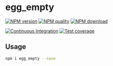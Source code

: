 # egg_empty



[![NPM version](https://img.shields.io/npm/v/egg_empty.svg?style=flat-square)](https://npmjs.org/package/egg_empty)
[![NPM quality](http://npm.packagequality.com/shield/egg_empty.svg?style=flat-square)](http://packagequality.com/#?package=egg_empty)
[![NPM download](https://img.shields.io/npm/dm/egg_empty.svg?style=flat-square)](https://npmjs.org/package/egg_empty)

[![Continuous Integration](https://github.com//egg_empty/actions/workflows/nodejs.yml/badge.svg)](https://github.com//egg_empty/actions/workflows/nodejs.yml)
[![Test coverage](https://img.shields.io/codecov/c/github//egg_empty.svg?style=flat-square)](https://codecov.io/gh//egg_empty)

## Usage

```bash
npm i egg_empty --save
```
